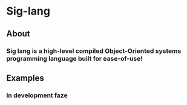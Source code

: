 # Sig-lang

## About
### Sig lang is a high-level compiled Object-Oriented systems programming language built for ease-of-use!

## Examples
### In development faze
